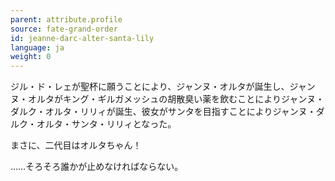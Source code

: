 ```yaml
---
parent: attribute.profile
source: fate-grand-order
id: jeanne-darc-alter-santa-lily
language: ja
weight: 0
---
```


ジル・ド・レェが聖杯に願うことにより、ジャンヌ・オルタが誕生し、ジャンヌ・オルタがキング・ギルガメッシュの胡散臭い薬を飲むことによりジャンヌ・ダルク・オルタ・リリィが誕生、彼女がサンタを目指すことによりジャンヌ・ダルク・オルタ・サンタ・リリィとなった。

まさに、二代目はオルタちゃん！

……そろそろ誰かが止めなければならない。
